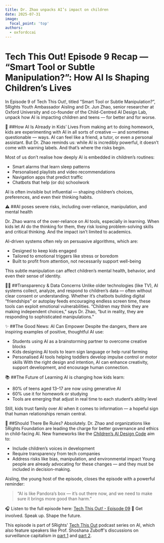 ```yaml
---
title: Dr. Zhao unpacks AI’s impact on children 
date: 2025-07-31
image:
  focal_point: 'top'
authors:
  - oxfordccai
---
```



# Tech This Out! Episode 9 Recap — “Smart Tool or Subtle Manipulation?”: How AI Is Shaping Children’s Lives


In Episode 9 of Tech This Out!, titled “Smart Tool or Subtle Manipulation?”, 5Rights Youth Ambassador Aisling and Dr. Jun Zhao, senior researcher at Oxford University and co-founder of the Child-Centred AI Design Lab, unpack how AI is impacting children and teens — for better and for worse.


📱 ##How AI Is Already in Kids’ Lives
From making art to doing homework, kids are experimenting with AI in all sorts of creative — and sometimes questionable — ways. AI can feel like a friend, a tutor, or even a personal assistant. But Dr. Zhao reminds us: while AI is incredibly powerful, it doesn’t come with warning labels. And that’s where the risks begin.

Most of us don’t realise how deeply AI is embedded in children’s routines:
- Smart alarms that learn sleep patterns
- Personalised playlists and video recommendations
- Navigation apps that predict traffic
- Chatbots that help (or do) schoolwork

AI is often invisible but influential — shaping children’s choices, preferences, and even their thinking habits.

⚠️ ##AI poses severe risks, including over-reliance, manipulation, and mental health

Dr. Zhao warns of the over-reliance on AI tools, especially in learning. When kids let AI do the thinking for them, they risk losing problem-solving skills and critical thinking. And the impact isn’t limited to academics.

AI-driven systems often rely on persuasive algorithms, which are:
- Designed to keep kids engaged
- Tailored to emotional triggers like stress or boredom
- Built to profit from attention, not necessarily support well-being

This subtle manipulation can affect children’s mental health, behavior, and even their sense of identity.

🕵️‍♀️ ##Transparency & Data Concerns
Unlike older technologies (like TV), AI systems collect, analyze, and respond to children’s data — often without clear consent or understanding. Whether it’s chatbots building digital “friendships” or autoplay feeds encouraging endless screen time, these tools can exploit emotional vulnerabilities.
“Children may think they are making independent choices,” says Dr. Zhao, “but in reality, they are responding to sophisticated manipulations.”


✨ ##The Good News: AI Can Empower
Despite the dangers, there are inspiring examples of positive, thoughtful AI use:
- Students using AI as a brainstorming partner to overcome creative blocks
- Kids designing AI tools to learn sign language or help rural farming
- Personalised AI tools helping toddlers develop impulse control or motor skills
With the right design and intention, AI can enhance creativity, support development, and encourage human connection.

📚 ##The Future of Learning
AI is changing how kids learn:
- 80% of teens aged 13–17 are now using generative AI
- 60% use it for homework or studying
- Tools are emerging that adjust in real time to each student’s ability level

Still, kids trust family over AI when it comes to information — a hopeful sign that human relationships remain central.

🧠 ##Should There Be Rules?
Absolutely. Dr. Zhao and organizations like 5Rights Foundation are leading the charge for better governance and ethics in child-facing AI. New frameworks like the [Children’s AI Design Code](https://5rightsfoundation.com/children-and-ai-code-of-conduct/) aim to:
- Include children’s voices in development
- Require transparency from tech companies
- Address risks like bias, manipulation, and environmental impact
Young people are already advocating for these changes — and they must be included in decision-making.


Aisling, the young host of the episode, closes the episode with a powerful reminder: 

> “AI is like Pandora’s box — it’s out there now, and we need to make sure it brings more good than harm.”


🎧 Listen to the full episode here: [Tech This Out! - Episode 09](https://lnkd.in/d6dU_2az)
📢 Get involved. Speak up. Shape the future.

This episode is part of 5Rights' [Tech This Out](https://5rightsfoundation.com/our-work/youth-engagement/tech-this-out/) podcast series on AI, which also feature speakers like Prof. Shoshana Zuboff's discussions on surveillance capitalism in [part 1](https://fiverights.podbean.com/e/ep-6-–-whos-watching-how-tech-companies-profit-from-children-s-data-part-1/) and [part 2](https://fiverights.podbean.com/e/whos-watching-how-surveillance-capitalism-threatens-children-–-and-democracy-part-2/).
